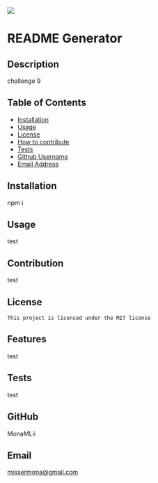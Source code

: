 
![](https://img.shields.io/badge/license-MIT-green)

# README Generator

## Description
challenge 9

## Table of Contents

- [Installation](#installation)
- [Usage](#usage)
- [License](#license)
- [How to contribute](#contribution)
- [Tests](#tests)
- [Github Username](#github)
- [Email Address](#email)

## Installation
npm i

## Usage
test

## Contribution
test

## License 
    This project is licensed under the MIT license
    

## Features
test

## Tests
test

## GitHub
MonaMLii

## Email
missermona@gmail.com